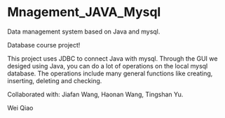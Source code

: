 # Mnagement_JAVA_Mysql

Data management system based on Java and mysql.

Database course project!

This project uses JDBC to connect Java with mysql.
Through the GUI we desiged using Java, you can do a lot of operations on the local mysql database.
The operations include many general functions like creating, inserting, deleting and checking.

Collaborated with: Jiafan Wang, Haonan Wang, Tingshan Yu.


Wei Qiao

 
